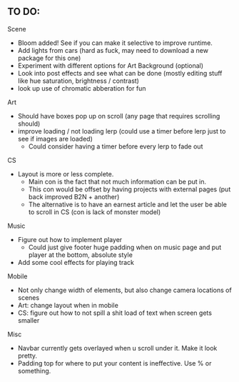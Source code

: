 ## TO DO:

Scene
 - Bloom added! See if you can make it selective to improve runtime.
 - Add lights from cars (hard as fuck, may need to download a new package for this one)
 - Experiment with different options for Art Background (optional)
 - Look into post effects and see what can be done (mostly editing stuff like hue saturation, brightness / contrast)
 - look up use of chromatic abberation for fun

Art
 - Should have boxes pop up on scroll (any page that requires scrolling should)
 - improve loading / not loading lerp (could use a timer before lerp just to see if images are loaded)
    - Could consider having a timer before every lerp to fade out

CS
 - Layout is more or less complete. 
    - Main con is the fact that not much information can be put in. 
    - This con would be offset by having projects with external pages (put back improved B2N + another)
    - The alternative is to have an earnest article and let the user be able to scroll in CS (con is lack of monster model)

Music
 - Figure out how to implement player
    - Could just give footer huge padding when on music page and put player at the bottom, absolute style
 - Add some cool effects for playing track

Mobile
 - Not only change width of elements, but also change camera locations of scenes
 - Art: change layout when in mobile
 - CS: figure out how to not spill a shit load of text when screen gets smaller

Misc
 - Navbar currently gets overlayed when u scroll under it. Make it look pretty. 
 - Padding top for where to put your content is ineffective. Use % or something.
